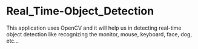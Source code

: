 # Real_Time-Object_Detection
  This application uses OpenCV and 
it will help us in detecting real-time object detection 
like recognizing the monitor, mouse, keyboard, face, dog, etc... 
